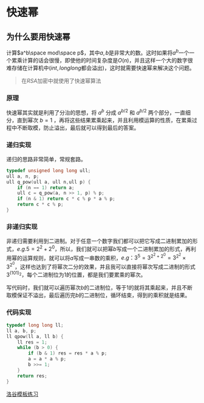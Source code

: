 # 快速幂

## **为什么要用快速幂**

计算$a^b\space mod\space p$，其中$a,b$是非常大的数。这时如果将$a^b$一个一个累乘计算的话会很慢，即使他的时间复杂度是$O(n)$，并且这样一个大的数字很难存储在计算机中($int,long long$都会溢出)，这时就需要快速幂来解决这个问题。

> 在$RSA$加密中就使用了快速幂算法


### **原理**

快速幂其实就是利用了分治的思想，将 $a^b$ 分成 $a^{b/2}$ 和 $a^{b/2}$ 两个部分，一直细分，直到幂次 $b=1$ ，再将这些结果累乘起来，并且利用模运算的性质，在累乘过程中不断取模，防止溢出，最后就可以得到最后的答案。


### **递归实现**

递归的思路非常简单，常规套路。
```cpp
typedef unsigned long long ull;
ull a, n, p;
ull q_pow(ull a, ull n,ull p) {
    if (n == 1) return a;
    ull c = q_pow(a, n >> 1, p) % p;
    if (n & 1) return c * c % p * a % p;
    return c * c % p;
}
```
### **非递归实现**

非递归需要利用到二进制。对于任意一个数字我们都可以把它写成二进制累加的形式，$e.g.5=2^2+2^0$，所以，我们就可以把幂$b$写成一个二进制累加的形式，再利用幂的运算规则，就可以将$a$写成一串数的乘积，$e.g：3^5=3^{2^2+2^0}=3^{2^2}\times 3^{2^0}$，这样也达到了将幂次二分的效果，并且我可以直接将幂次写成二进制的形式$3^{(101)_2}$，每个二进制位为$1$的位置，都是我们要累乘的幂次。

写代码时，我们就可以遍历幂次$b$的二进制位，等于$1$的就将其乘起来，并且不断取模保证不溢出，最后遍历完$b$的二进制位，循环结束，得到的乘积就是结果。

### **代码实现**

```cpp
typedef long long ll;
ll a, b, p;
ll qpow(ll a, ll b) {
    ll res = 1;
    while (b > 0) {
        if (b & 1) res = res * a % p;
        a = a * a % p;
        b >>= 1;
    }
    return res;
}
```

[洛谷模板练习](https://www.luogu.com.cn/problem/P1226)







